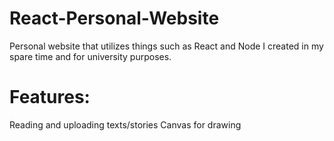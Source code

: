 # React-Personal-Website
Personal website that utilizes things such as React and Node I created in my spare time and for university purposes.
# Features:
Reading and uploading texts/stories
Canvas for drawing
